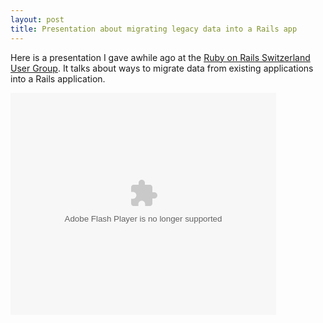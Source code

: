 ```yaml
---
layout: post
title: Presentation about migrating legacy data into a Rails app
---
```


<p>Here is a presentation I gave awhile ago at the <a href="http://rubyonrails.ch/doku.php" title="Ruby on Rails Switzerland User Group - Home" target="_BLANK">Ruby on Rails Switzerland User Group</a>. It talks about ways to migrate data from existing applications into a Rails application.</p>
<div style="width:425px;text-align:left" id="__ss_1861106"><object style="margin:0px" width="425" height="355"><param name="movie" value="http://static.slidesharecdn.com/swf/ssplayer2.swf?doc=legacydata-090814084804-phpapp01&rel=0&stripped_title=migrating-legacy-data-1861106" /><param name="allowFullScreen" value="true"/><param name="allowScriptAccess" value="always"/><embed src="http://static.slidesharecdn.com/swf/ssplayer2.swf?doc=legacydata-090814084804-phpapp01&rel=0&stripped_title=migrating-legacy-data-1861106" type="application/x-shockwave-flash" allowscriptaccess="always" allowfullscreen="true" width="425" height="355"></embed></object></div>

